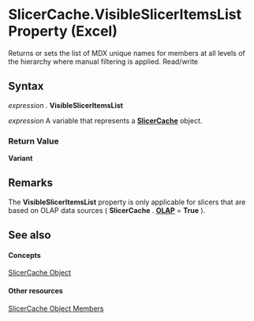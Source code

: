 
# SlicerCache.VisibleSlicerItemsList Property (Excel)

Returns or sets the list of MDX unique names for members at all levels of the hierarchy where manual filtering is applied. Read/write


## Syntax

 _expression_ . **VisibleSlicerItemsList**

 _expression_ A variable that represents a **[SlicerCache](6e6533e3-0503-a1d3-9ecd-f7997233565f.md)** object.


### Return Value

 **Variant**


## Remarks

The  **VisibleSlicerItemsList** property is only applicable for slicers that are based on OLAP data sources ( **SlicerCache** . **[OLAP](621ca936-5b60-98be-45a2-ea15ef5297ba.md)** = **True** ).


## See also


#### Concepts


[SlicerCache Object](6e6533e3-0503-a1d3-9ecd-f7997233565f.md)
#### Other resources


[SlicerCache Object Members](59572fc4-0dd9-096a-61b9-7775f90ac7be.md)

